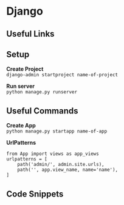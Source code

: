 # Django

## Useful Links  

## Setup
**Create Project**  
`django-admin startproject name-of-project`  

**Run server**  
`python manage.py runserver`  

## Useful Commands  
**Create App**  
`python manage.py startapp name-of-app`  

**UrlPatterns**  
```
from App import views as app_views
urlpatterns = [
    path('admin/', admin.site.urls),
    path('', app.view_name, name='name'),
]
```

## Code Snippets  
